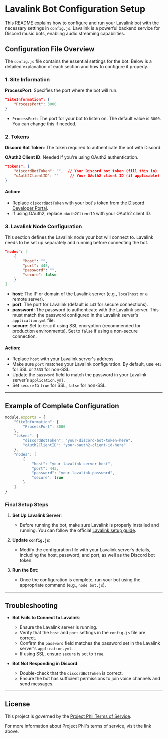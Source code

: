# Lavalink Bot Configuration Setup

This README explains how to configure and run your Lavalink bot with the necessary settings in `config.js`. Lavalink is a powerful backend service for Discord music bots, enabling audio streaming capabilities.

## Configuration File Overview

The `config.js` file contains the essential settings for the bot. Below is a detailed explanation of each section and how to configure it properly.

### 1. Site Information

**ProcessPort**: Specifies the port where the bot will run.

```json
"SiteInformation": {
    "ProcessPort": 3000
}
```
- `ProcessPort`: The port for your bot to listen on. The default value is `3000`. You can change this if needed.

### 2. Tokens

**Discord Bot Token**: The token required to authenticate the bot with Discord.

**OAuth2 Client ID**: Needed if you're using OAuth2 authentication.

```json
"tokens": {
    "discordBotToken": "",  // Your Discord bot token (fill this in)
    "oAuth2ClientID": ""     // Your OAuth2 client ID (if applicable)
}
```

#### Action:
- Replace `discordBotToken` with your bot's token from the [Discord Developer Portal](https://discord.com/developers/applications).
- If using OAuth2, replace `oAuth2ClientID` with your OAuth2 client ID.

### 3. Lavalink Node Configuration

This section defines the Lavalink node your bot will connect to. Lavalink needs to be set up separately and running before connecting the bot.

```json
"nodes": [
    { 
        "host": "", 
        "port": 443, 
        "password": "", 
        "secure": false 
    }
]
```

- **host**: The IP or domain of the Lavalink server (e.g., `localhost` or a remote server).
- **port**: The port for Lavalink (default is `443` for secure connections).
- **password**: The password to authenticate with the Lavalink server. This must match the password configured in the Lavalink server's `application.yml` file.
- **secure**: Set to `true` if using SSL encryption (recommended for production environments). Set to `false` if using a non-secure connection.

#### Action:
- Replace `host` with your Lavalink server's address.
- Make sure `port` matches your Lavalink configuration. By default, use `443` for SSL or `2333` for non-SSL.
- Update the `password` field to match the password in your Lavalink server’s `application.yml`.
- Set `secure` to `true` for SSL, `false` for non-SSL.

---

## Example of Complete Configuration

```javascript
module.exports = {
    "SiteInformation": {
        "ProcessPort": 3000
    },
    "tokens": {
        "discordBotToken": "your-discord-bot-token-here",
        "oAuth2ClientID": "your-oauth2-client-id-here"
    },
    "nodes": [
        { 
            "host": "your-lavalink-server-host", 
            "port": 443, 
            "password": "your-lavalink-password", 
            "secure": true 
        }
    ]
}
```

### Final Setup Steps

1. **Set Up Lavalink Server**:
   - Before running the bot, make sure Lavalink is properly installed and running. You can follow the official [Lavalink setup guide](https://github.com/freyacodes/Lavalink).
   
2. **Update `config.js`**:
   - Modify the configuration file with your Lavalink server’s details, including the host, password, and port, as well as the Discord bot token.

3. **Run the Bot**:
   - Once the configuration is complete, run your bot using the appropriate command (e.g., `node bot.js`).

---

## Troubleshooting

- **Bot Fails to Connect to Lavalink**:
   - Ensure the Lavalink server is running.
   - Verify that the `host` and `port` settings in the `config.js` file are correct.
   - Confirm the `password` field matches the password set in the Lavalink server's `application.yml`.
   - If using SSL, ensure `secure` is set to `true`.

- **Bot Not Responding in Discord**:
   - Double-check that the `discordBotToken` is correct.
   - Ensure the bot has sufficient permissions to join voice channels and send messages.

---

## License

This project is governed by the [Project Phil Terms of Service](https://projectphil.co.uk/tos).

For more information about Project Phil's terms of service, visit the link above.
